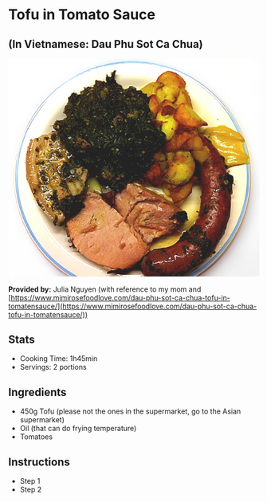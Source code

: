 # Tofu in Tomato Sauce
## (In Vietnamese: Dau Phu Sot Ca Chua)

![Grünkohl](../img/Grünkohl.jpg)

**Provided by:** Julia Nguyen (with reference to my mom and [https://www.mimirosefoodlove.com/dau-phu-sot-ca-chua-tofu-in-tomatensauce/](https://www.mimirosefoodlove.com/dau-phu-sot-ca-chua-tofu-in-tomatensauce/))

## Stats
- Cooking Time: 1h45min
- Servings: 2 portions

## Ingredients
- 450g Tofu (please not the ones in the supermarket, go to the Asian supermarket)
- Oil (that can do frying temperature)
- Tomatoes
## Instructions
- Step 1
- Step 2